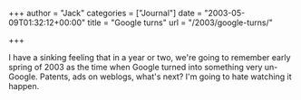 +++
author = "Jack"
categories = ["Journal"]
date = "2003-05-09T01:32:12+00:00"
title = "Google turns"
url = "/2003/google-turns/"

+++

I have a sinking feeling that in a year or two, we're going to remember early spring of 2003 as the time when Google turned into something very un-Google. Patents, ads on weblogs, what's next? I'm going to hate watching it happen.